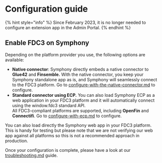 # Configuration guide

{% hint style="info" %}
Since February 2023, it is no longer needed to configure an extension app in the Admin Portal.&#x20;
{% endhint %}

## Enable FDC3 on Symphony

Depending on the platform provider you use, the following options are available:&#x20;

* **Native connector**: Symphony directly embeds a native connector to **Glue42** and **Finsemble.** With the native connector, you keep your Symphony standalone app as is, and Symphony will seamlessly connect to the FDC3 platform. Go to [configure-with-the-native-connector.md](configure-with-the-native-connector.md "mention") to configure.&#x20;
* **Standard connector using ECP.** You can also load Symphony ECP as a web application in your FDC3 platform and it will automatically connect using the window.fdc3 standard API. \
  All FDC3-compliant platforms are supported, including **OpenFin** and **Connectifi**. Go to [configure-with-ecp.md](configure-with-ecp.md "mention") to configure.

You can also load directly the Symphony web app in your FDC3 platform. This is handy for testing but please note that we are not verifying our web app against all platforms so this is not a recommended approach in production.

Once your configuration is complete, please have a look at our [troubleshooting.md](troubleshooting.md "mention") guide.
